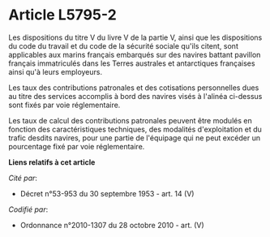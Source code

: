 # Article L5795-2

Les dispositions du titre V du livre V de la partie V, ainsi que les dispositions du code du travail et du code de la
sécurité sociale qu'ils citent, sont applicables aux marins français embarqués sur des navires battant pavillon français
immatriculés dans les Terres australes et antarctiques françaises ainsi qu'à leurs employeurs.

Les taux des contributions patronales et des cotisations personnelles dues au titre des services accomplis à bord des navires
visés à l'alinéa ci-dessus sont fixés par voie réglementaire.

Les taux de calcul des contributions patronales peuvent être modulés en fonction des caractéristiques techniques, des
modalités d'exploitation et du trafic desdits navires, pour une partie de l'équipage qui ne peut excéder un pourcentage fixé
par voie réglementaire.

**Liens relatifs à cet article**

_Cité par_:

  - Décret n°53-953 du 30 septembre 1953 - art. 14 (V)

_Codifié par_:

  - Ordonnance n°2010-1307 du 28 octobre 2010 - art. (V)
